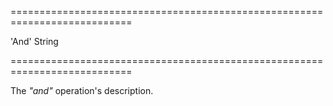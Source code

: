 <!--**
/*-------------------------------------------
    Auto-generated file. Do not modify.
-------------------------------------------

**-->
===========================================================================
<!--default-->'And'<!--/default-->
<!--type-->String<!--/type-->
===========================================================================

<!--shortDescription-->
The *"and"* operation's description.
<!--/shortDescription-->

<!--fullDescription-->

<!--/fullDescription-->
